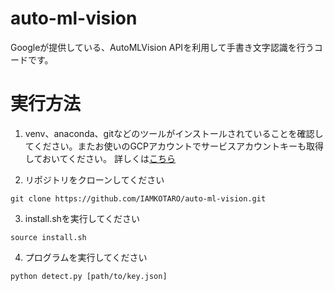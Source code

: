 # auto-ml-vision
Googleが提供している、AutoMLVision APIを利用して手書き文字認識を行うコードです。

# 実行方法
1. venv、anaconda、gitなどのツールがインストールされていることを確認してください。またお使いのGCPアカウントでサービスアカウントキーも取得しておいてください。
詳しくは[こちら](https://qiita.com/IAMKOTARO/items/ef4493ef6fdaf129fb57)

2. リポジトリをクローンしてください
```
git clone https://github.com/IAMKOTARO/auto-ml-vision.git
```

3. install.shを実行してください
```
source install.sh
```

4. プログラムを実行してください
```
python detect.py [path/to/key.json]
```
